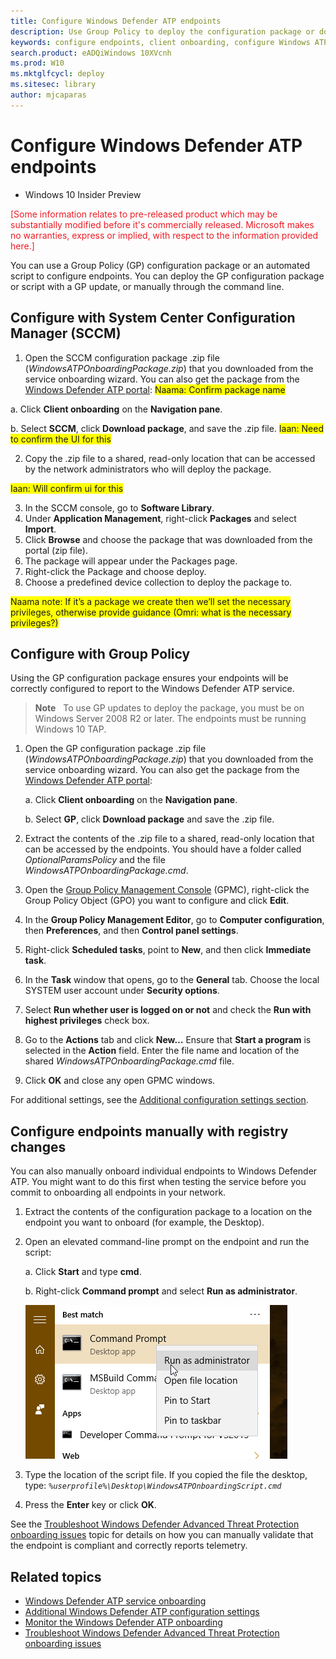 ```yaml
---
title: Configure Windows Defender ATP endpoints
description: Use Group Policy to deploy the configuration package or do manual registry changes on endpoints so that they are onboarded to the service.
keywords: configure endpoints, client onboarding, configure Windows ATP endpoints, configure Windows Defender Advanced Threat Protection endpoints
search.product: eADQiWindows 10XVcnh
ms.prod: W10
ms.mktglfcycl: deploy
ms.sitesec: library
author: mjcaparas
---
```


# Configure Windows Defender ATP endpoints

- Windows 10 Insider Preview

<span style="color:#ED1C24;">[Some information relates to pre-released product which may be substantially modified before it's commercially released. Microsoft makes no warranties, express or implied, with respect to the information provided here.]</span>

You can use a Group Policy (GP) configuration package or an automated script to configure endpoints. You can deploy the GP configuration package or script with a GP update, or manually through the command line.

## Configure with System Center Configuration Manager (SCCM)

1. Open the SCCM configuration package .zip file (*WindowsATPOnboardingPackage.zip*) that you downloaded from the service onboarding wizard. You can also get the package from the [Windows Defender ATP portal](https://seville.windows.com):  <span style="background-color: yellow;">Naama: Confirm package name</span>

  a. Click **Client onboarding** on the **Navigation pane**.

  b. Select **SCCM**, click **Download package**, and save the .zip file. <span style="background-color: yellow;">Iaan: Need to confirm the UI for this</span>

2.	Copy the .zip file to a shared, read-only location that can be accessed by the network administrators who will deploy the package.

<span style="background-color: yellow;">Iaan: Will confirm ui for this</span>

3. In the SCCM console, go to **Software Library**.
4. Under **Application Management**, right-click **Packages** and select **Import**.
5. Click **Browse** and choose the package that was downloaded from the portal (zip file).
6. The package will appear under the Packages page.
7. Right-click the Package and choose deploy.
8. Choose a predefined device collection to deploy the package to.

<span style="background-color: yellow;">Naama note: If it’s a package we create then we’ll set the necessary privileges, otherwise provide guidance (Omri: what is the necessary privileges?)</span>

## Configure with Group Policy
Using the GP configuration package ensures your endpoints will be correctly configured to report to the Windows Defender ATP service.

> **Note**&nbsp;&nbsp; To use GP updates to deploy the package, you must be on Windows Server 2008 R2 or later. The endpoints must be running Windows 10 TAP.

1.  Open the GP configuration package .zip file (*WindowsATPOnboardingPackage.zip*) that you downloaded from the service onboarding wizard. You can also get the package from the [Windows Defender ATP portal](https://seville.windows.com):

    a.  Click **Client onboarding** on the **Navigation pane**.

    b.  Select **GP**, click **Download package** and save the .zip file.

2.	Extract the contents of the .zip file to a shared, read-only location that can be accessed by the endpoints. You should have a folder called _*OptionalParamsPolicy*_ and the file _*WindowsATPOnboardingPackage.cmd*_.

3. Open the [Group Policy Management Console](https://technet.microsoft.com/en-us/library/cc731212.aspx) (GPMC), right-click the Group Policy Object (GPO) you want to configure and click **Edit**.

4. In the **Group Policy Management Editor**, go to **Computer configuration**, then **Preferences**, and then **Control panel settings**.

5. Right-click **Scheduled tasks**, point to **New**, and then click **Immediate task**.

6. In the  **Task** window that opens, go to the **General** tab. Choose the local SYSTEM user account under **Security options**.

7. Select **Run whether user is logged on or not** and check the **Run with highest privileges** check box.

8. Go to the **Actions** tab and click **New…** Ensure that **Start a program** is selected in the **Action** field. Enter the file name and location of the shared _*WindowsATPOnboardingPackage.cmd*_ file.

9. Click **OK** and close any open GPMC windows.

For additional settings, see the [Additional configuration settings section](additional-configuration-windows-defender-advanced-threat-protection.md).

## Configure endpoints manually with registry changes
You can also manually onboard individual endpoints to Windows Defender ATP. You might want to do this first when testing the service before you commit to onboarding all endpoints in your network.

1.  Extract the contents of the configuration package to a location on
    the endpoint you want to onboard (for example, the Desktop).

2.  Open an elevated command-line prompt on the endpoint and run the
    script:

    a.  Click **Start** and type **cmd**.

    b.  Right-click **Command prompt** and select **Run as administrator**.

    ![Window Start menu pointing to Run as administrator](images/run-as-admin.png)

3.  Type the location of the script file. If you copied the file the
    desktop, type: *```%userprofile%\Desktop\WindowsATPOnboardingScript.cmd```*

4.  Press the  **Enter** key or click  **OK**.

See the [Troubleshoot Windows Defender Advanced Threat Protection onboarding issues](troubleshoot-onboarding-windows-defender-advanced-threat-protection.md) topic for details on how you can manually validate that the endpoint is compliant and correctly reports telemetry.

## Related topics
- [Windows Defender ATP service onboarding](service-onboarding-windows-defender-advanced-threat-protection.md)
- [Additional Windows Defender ATP configuration settings](additional-configuration-windows-defender-advanced-threat-protection.md)
- [Monitor the Windows Defender ATP onboarding](monitor-onboarding-windows-defender-advanced-threat-protection.md)
- [Troubleshoot Windows Defender Advanced Threat Protection onboarding issues](troubleshoot-onboarding-windows-defender-advanced-threat-protection.md)
